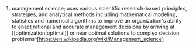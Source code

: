 1. management science; uses various scientific research-based principles, strategies, and analytical methods including mathematical modeling, statistics and numerical algorithms to improve an organization's ability to enact rational and accurate management decisions by arriving at [[optimization|optimal]] or near optimal solutions to complex decision problems^[https://en.wikipedia.org/wiki/Management_science]